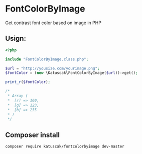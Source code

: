 FontColorByImage
================

Get contrast font color based on image in PHP

## Usign:

```php
<?php

include "FontColorByImage.class.php";

$url = "http://yousize.com/yourimage.png";
$fontColor = (new \Katuscak\FontColorByImage($url))->get();

print_r($fontColor);

/*
 * Array (
 * 	[r] => 160,
 * 	[g] => 123,
 * 	[b] => 255
 * )
 */
```

## Composer install

```
composer require katuscak/fontcolorbyimage dev-master
```

